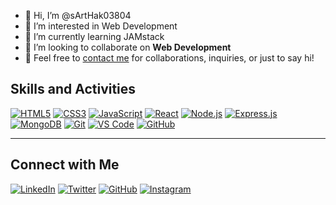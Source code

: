 - 👋 Hi, I’m @sArtHak03804
- 👀 I’m interested in Web Development
- 🌱 I’m currently learning JAMstack
- 💞️ I’m looking to collaborate on **Web Development** 
- 📧 Feel free to [contact me](mailto:patelsarthak666@gmail.com) for collaborations, inquiries, or just to say hi!


## Skills and Activities

[![HTML5](https://img.shields.io/badge/-HTML5-E34F26?style=flat&logo=html5&logoColor=white)](https://developer.mozilla.org/en-US/docs/Web/Guide/HTML/HTML5)
[![CSS3](https://img.shields.io/badge/-CSS3-1572B6?style=flat&logo=css3&logoColor=white)](https://developer.mozilla.org/en-US/docs/Web/CSS)
[![JavaScript](https://img.shields.io/badge/-JavaScript-F7DF1E?style=flat&logo=javascript&logoColor=white)](https://developer.mozilla.org/en-US/docs/Web/JavaScript)
[![React](https://img.shields.io/badge/-React-61DAFB?style=flat&logo=react&logoColor=white)](https://reactjs.org/)
[![Node.js](https://img.shields.io/badge/-Node.js-339933?style=flat&logo=node.js&logoColor=white)](https://nodejs.org/)
[![Express.js](https://img.shields.io/badge/-Express.js-000000?style=flat&logo=express&logoColor=white)](https://expressjs.com/)
[![MongoDB](https://img.shields.io/badge/-MongoDB-47A248?style=flat&logo=mongodb&logoColor=white)](https://www.mongodb.com/)
[![Git](https://img.shields.io/badge/-Git-F05032?style=flat&logo=git&logoColor=white)](https://git-scm.com/)
[![VS Code](https://img.shields.io/badge/-VS%20Code-007ACC?style=flat&logo=visual-studio-code&logoColor=white)](https://code.visualstudio.com/)
[![GitHub](https://img.shields.io/badge/-GitHub-181717?style=flat&logo=github&logoColor=white)](https://github.com/)

---
## Connect with Me
[![LinkedIn](https://img.shields.io/badge/-LinkedIn-0A66C2?style=flat&logo=linkedin&logoColor=white)](https://www.linkedin.com/in/sarthak-patel-73213827a/)
[![Twitter](https://img.shields.io/badge/-Twitter-1DA1F2?style=flat&logo=twitter&logoColor=white)](https://twitter.com/Sarthak03804)
[![GitHub](https://img.shields.io/badge/-GitHub-181717?style=flat&logo=github&logoColor=white)](https://github.com/sArtHak03804)
[![Instagram](https://img.shields.io/badge/-Instagram-E4405F?style=flat&logo=instagram&logoColor=white&link=https://www.instagram.com/your_username/)](https://www.instagram.com/sarthak.pate_l/)


<!---
sArtHak03804/sArtHak03804 is a ✨ special ✨ repository because its `README.md` (this file) appears on your GitHub profile.
You can click the Preview link to take a look at your changes.
--->
